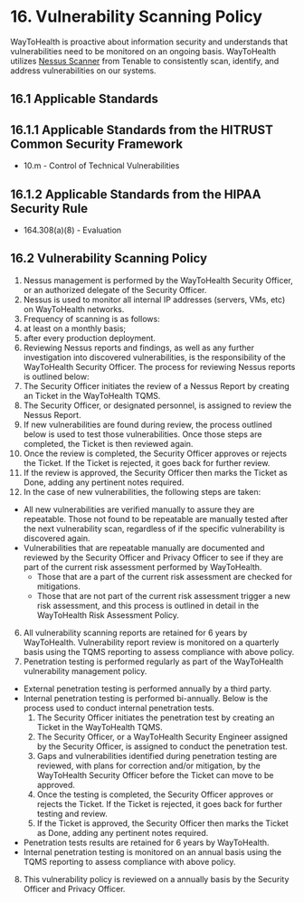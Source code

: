 # 16. Vulnerability Scanning Policy

WayToHealth is proactive about information security and understands that vulnerabilities need to be monitored on an ongoing basis. WayToHealth utilizes [Nessus Scanner](http://www.tenable.com/products/nessus) from Tenable to consistently scan, identify, and address vulnerabilities on our systems. 

## 16.1 Applicable Standards

## 16.1.1 Applicable Standards from the HITRUST Common Security Framework

* 10.m - Control of Technical Vulnerabilities

## 16.1.2 Applicable Standards from the HIPAA Security Rule

* 164.308(a)(8) - Evaluation

## 16.2 Vulnerability Scanning Policy

1. Nessus management is performed by the WayToHealth Security Officer, or an authorized delegate of the Security Officer.
2. Nessus is used to monitor all internal IP addresses (servers, VMs, etc) on WayToHealth networks.
3. Frequency of scanning is as follows:
  1. at least on a monthly basis;
  2. after every production deployment.
4. Reviewing Nessus reports and findings, as well as any further investigation into discovered vulnerabilities, is the responsibility of the WayToHealth Security Officer. The process for reviewing Nessus reports is outlined below:
  1. The Security Officer initiates the review of a Nessus Report by creating an Ticket in the WayToHealth TQMS.
  2. The Security Officer, or designated personnel, is assigned to review the Nessus Report.
  3. If new vulnerabilities are found during review, the process outlined below is used to test those vulnerabilities. Once those steps are completed, the Ticket is then reviewed again.
  4. Once the review is completed, the Security Officer approves or rejects the Ticket. If the Ticket is rejected, it goes back for further review.
  5. If the review is approved, the Security Officer then marks the Ticket as Done, adding any pertinent notes required.
5. In the case of new vulnerabilities, the following steps are taken:
  * All new vulnerabilities are verified manually to assure they are repeatable. Those not found to be repeatable are manually tested after the next vulnerability scan, regardless of if the specific vulnerability is discovered again.
  * Vulnerabilities that are repeatable manually are documented and reviewed by the Security Officer and Privacy Officer to see if they are part of the current risk assessment performed by WayToHealth.
    * Those that are a part of the current risk assessment are checked for mitigations.
    * Those that are not part of the current risk assessment trigger a new risk assessment, and this process is outlined in detail in the WayToHealth Risk Assessment Policy.
6. All vulnerability scanning reports are retained for 6 years by WayToHealth. Vulnerability report review is monitored on a quarterly basis using the  TQMS reporting to assess compliance with above policy.
7. Penetration testing is performed regularly as part of the WayToHealth vulnerability management policy.
  * External penetration testing is performed annually by a third party.
  * Internal penetration testing is performed bi-annually. Below is the process used to conduct internal penetration tests.
      1. The Security Officer initiates the penetration test by creating an Ticket in the WayToHealth TQMS.
      2. The Security Officer, or a WayToHealth Security Engineer assigned by the Security Officer, is assigned to conduct the penetration test.
      3. Gaps and vulnerabilities identified during penetration testing are reviewed, with plans for correction and/or mitigation, by the WayToHealth Security Officer before the Ticket can move to be approved.
      4. Once the testing is completed, the Security Officer approves or rejects the Ticket. If the Ticket is rejected, it goes back for further testing and review.
      5. If the Ticket is approved, the Security Officer then marks the Ticket as Done, adding any pertinent notes required.
  * Penetration tests results are retained for 6 years by WayToHealth.
  * Internal penetration testing is monitored on an annual basis using the TQMS reporting to assess compliance with above policy.
8. This vulnerability policy is reviewed on a annually basis by the Security Officer and Privacy Officer.
